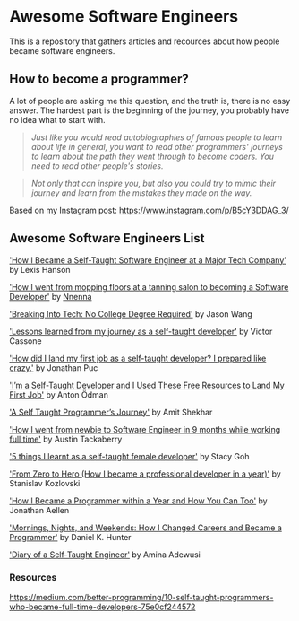 # Awesome Software Engineers

This is a repository that gathers articles and recources about how people became software engineers.

## How to become a programmer? 
A lot of people are asking me this question, and the truth is, there is no easy answer. The hardest part is the beginning of the journey, you probably have no idea what to start with.

> _Just like you would read autobiographies of famous people to learn about life in general, you want to read other programmers' journeys to learn about the path they went through to become coders. You need to read other people's stories._

> _Not only that can inspire you, but also you could try to mimic their journey and learn from the mistakes they made on the way._

Based on my Instagram post: https://www.instagram.com/p/B5cY3DDAG_3/

## Awesome Software Engineers List

['How I Became a Self-Taught Software Engineer at a Major Tech Company'](https://code.likeagirl.io/thoughts-on-becoming-a-self-taught-software-engineer-c8d8e7bde704) by Lexis Hanson 

['How I went from mopping floors at a tanning salon to becoming a Software Developer'](https://codeburst.io/how-i-went-from-mopping-floors-at-a-tanning-salon-to-becoming-a-software-developer-7dc4d2e8d21a) by [Nnenna](https://medium.com/@nnennahacks)

['Breaking Into Tech: No College Degree Required'](https://medium.com/better-programming/breaking-into-tech-no-college-degree-required-b61a31503ee4) by Jason Wang

['Lessons learned from my journey as a self-taught developer'](https://medium.com/free-code-camp/lessons-learned-from-my-journey-as-a-self-taught-developer-41b97067730) by Victor Cassone

['How did I land my first job as a self-taught developer? I prepared like crazy.'](https://medium.com/free-code-camp/how-i-set-myself-up-to-land-my-first-job-as-a-self-taught-developer-43d326ea6b67) by Jonathan Puc

['I’m a Self-Taught Developer and I Used These Free Resources to Land My First Job'](https://medium.com/better-programming/im-a-self-taught-developer-and-i-used-these-free-resources-to-land-my-first-job-5091b01293c4) by Anton Ödman

['A Self Taught Programmer’s Journey'](https://medium.com/mindorks/a-self-taught-programmers-journey-6899cff1aef0) by Amit Shekhar

['How I went from newbie to Software Engineer in 9 months while working full time'](https://medium.com/free-code-camp/how-i-went-from-newbie-to-software-engineer-in-9-months-while-working-full-time-460bd8485847) by Austin Tackaberry

['5 things I learnt as a self-taught female developer'](https://code.likeagirl.io/5-things-i-learnt-as-a-self-taught-female-developer-7f5099400a) by Stacy Goh

['From Zero to Hero (How I became a professional developer in a year)'](https://hackernoon.com/from-zero-to-hero-how-i-became-a-professional-developer-in-a-year-26114ebc9724) by Stanislav Kozlovski

['How I Became a Programmer within a Year and How You Can Too'](https://medium.com/@aellenj/how-i-became-a-programmer-within-a-year-and-how-you-can-too-19daf085deaf) by Jonathan Aellen

['Mornings, Nights, and Weekends: How I Changed Careers and Became a Programmer'](https://www.freecodecamp.org/news/mornings-nights-and-weekends-how-i-changed-careers-and-became-a-programmer-197ce46ccc1c/) by Daniel K. Hunter

['Diary of a Self-Taught Engineer'](https://medium.com/swlh/diary-of-a-self-taught-engineer-a51d83dfcfc7) by Amina Adewusi








### Resources

https://medium.com/better-programming/10-self-taught-programmers-who-became-full-time-developers-75e0cf244572
